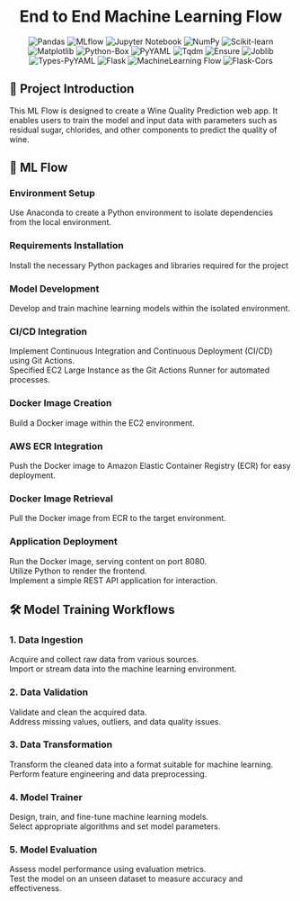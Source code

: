 <div align="center">

<h1> End to End Machine Learning Flow </h1>

![Pandas](https://img.shields.io/badge/Pandas-1.3.3-blue)
![MLflow](https://img.shields.io/badge/MLflow-2.2.2-brightgreen)
![Jupyter Notebook](https://img.shields.io/badge/Notebook-7.0.1-orange)
![NumPy](https://img.shields.io/badge/NumPy-1.21.2-blue)
![Scikit-learn](https://img.shields.io/badge/Scikit--learn-0.24.2-brightgreen)
![Matplotlib](https://img.shields.io/badge/Matplotlib-3.4.3-blue)
![Python-Box](https://img.shields.io/badge/Python--Box-6.0.2-brightgreen)
![PyYAML](https://img.shields.io/badge/PyYAML-5.4.1-orange)
![Tqdm](https://img.shields.io/badge/Tqdm-4.62.3-yellow)
![Ensure](https://img.shields.io/badge/Ensure-1.0.2-yellow)
![Joblib](https://img.shields.io/badge/Joblib-1.0.1-blue)
![Types-PyYAML](https://img.shields.io/badge/Types--PyYAML-1.3.0-orange)
![Flask](https://img.shields.io/badge/Flask-2.1.1-blue)
![MachineLearning Flow](https://img.shields.io/badge/MachineLearning%20Flow-1.0.0-blue)
![Flask-Cors](https://img.shields.io/badge/Flask--Cors-3.1.1-green)

</div>

## 🌱 Project Introduction
This ML Flow is designed to create a Wine Quality Prediction web app. It enables users to train the model and input data with parameters such as residual sugar, chlorides, and other components to predict the quality of wine.

<h2>📝 ML Flow</h2>

<h3>Environment Setup</h3>
<p>Use Anaconda to create a Python environment to isolate dependencies from the local environment.</p>
<h3>Requirements Installation</h3>
<p>Install the necessary Python packages and libraries required for the project</p>

<h3>Model Development</h3>
<p>Develop and train machine learning models within the isolated environment.</p>

<h3>CI/CD Integration</h3>
<p>Implement Continuous Integration and Continuous Deployment (CI/CD) using Git Actions. <br>
Specified EC2 Large Instance as the Git Actions Runner for automated processes.</p>

<h3>Docker Image Creation</h3>
<p>Build a Docker image within the EC2 environment.</p>

<h3>AWS ECR Integration</h3>
<p>Push the Docker image to Amazon Elastic Container Registry (ECR) for easy deployment.</p>

<h3>Docker Image Retrieval</h3>
<p>Pull the Docker image from ECR to the target environment.</p>

<h3>Application Deployment</h3>
<p>Run the Docker image, serving content on port 8080.<br>
Utilize Python to render the frontend.<br>
Implement a simple REST API application for interaction.</p>


<h2>🛠️ Model Training Workflows</h2>


<h3>1. Data Ingestion</h3>

<p>Acquire and collect raw data from various sources. <br>
Import or stream data into the machine learning environment.</p>

<h3>2. Data Validation</h3>

<p>
Validate and clean the acquired data. <br>
Address missing values, outliers, and data quality issues. </p>

<h3>3. Data Transformation</h3>

<p>Transform the cleaned data into a format suitable for machine learning. <br>
Perform feature engineering and data preprocessing.</br>

<h3>4. Model Trainer</h3>

<p>Design, train, and fine-tune machine learning models. <br>
Select appropriate algorithms and set model parameters.</p>

<h3>5. Model Evaluation</h3>
<p>Assess model performance using evaluation metrics. <br>
Test the model on an unseen dataset to measure accuracy and effectiveness.</p>